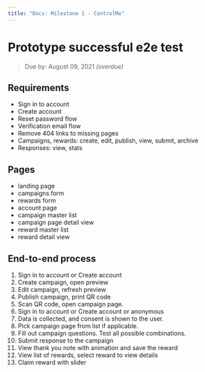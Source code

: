 ```yaml
---
title: "Docs: Milestone 1 - ControlMe"
---
```


# Prototype successful e2e test
> Due by: August 09, 2021 _(overdue)_

## Requirements
- Sign in to account
- Create account
- Reset password flow
- Verification email flow
- Remove 404 links to missing pages
- Campaigns, rewards: create, edit, publish, view, submit, archive
- Responses: view, stats

## Pages
- landing page
- campaigns form
- rewards form
- account page
- campaign master list
- campaign page detail view
- reward master list
- reward detail view

## End-to-end process
1. Sign in to account or Create account
2. Create campaign, open preview
3. Edit campaign, refresh preview
4. Publish campaign, print QR code
5. Scan QR code, open campaign page.
6. Sign in to account or Create account or anonymous
7. Data is collected, and consent is shown to the user.
8. Pick campaign page from list if applicable.
9. Fill out campaign questions. Test all possible combinations.
10. Submit response to the campaign
11. View thank you note with animation and save the reward
12. View list of rewards, select reward to view details
13. Claim reward with slider